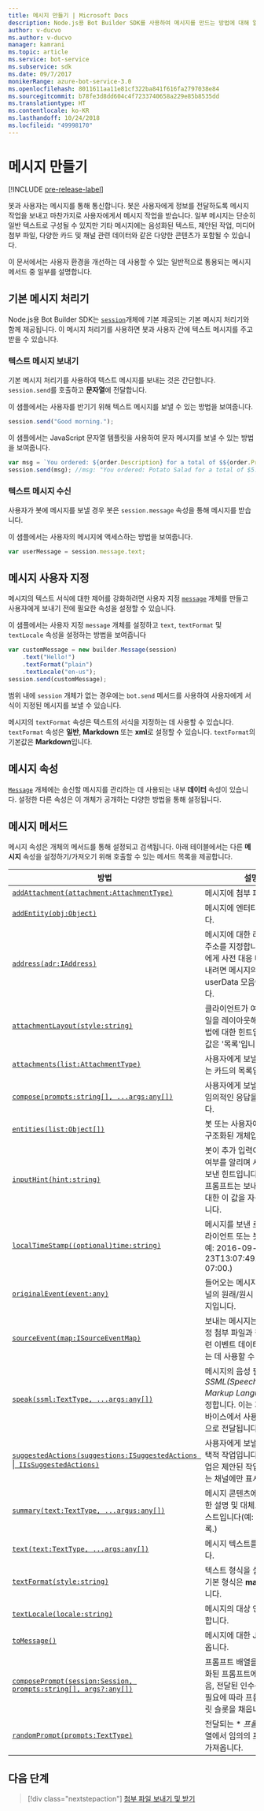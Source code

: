 ```yaml
---
title: 메시지 만들기 | Microsoft Docs
description: Node.js용 Bot Builder SDK를 사용하여 메시지를 만드는 방법에 대해 알아봅니다.
author: v-ducvo
ms.author: v-ducvo
manager: kamrani
ms.topic: article
ms.service: bot-service
ms.subservice: sdk
ms.date: 09/7/2017
monikerRange: azure-bot-service-3.0
ms.openlocfilehash: 8011611aa11e81cf322ba841f616fa2797038e84
ms.sourcegitcommit: b78fe3d8dd604c4f7233740658a229e85b8535dd
ms.translationtype: HT
ms.contentlocale: ko-KR
ms.lasthandoff: 10/24/2018
ms.locfileid: "49998170"
---
```

# <a name="create-messages"></a>메시지 만들기

[!INCLUDE [pre-release-label](../includes/pre-release-label-v3.md)]

봇과 사용자는 메시지를 통해 통신합니다. 봇은 사용자에게 정보를 전달하도록 메시지 작업을 보내고 마찬가지로 사용자에게서 메시지 작업을 받습니다. 일부 메시지는 단순히 일반 텍스트로 구성될 수 있지만 기타 메시지에는 음성화된 텍스트, 제안된 작업, 미디어 첨부 파일, 다양한 카드 및 채널 관련 데이터와 같은 다양한 콘텐츠가 포함될 수 있습니다.

이 문서에서는 사용자 환경을 개선하는 데 사용할 수 있는 일반적으로 통용되는 메시지 메서드 중 일부를 설명합니다.

## <a name="default-message-handler"></a>기본 메시지 처리기

Node.js용 Bot Builder SDK는 [`session`](https://docs.botframework.com/en-us/node/builder/chat-reference/classes/_botbuilder_d_.session.html)개체에 기본 제공되는 기본 메시지 처리기와 함께 제공됩니다. 이 메시지 처리기를 사용하면 봇과 사용자 간에 텍스트 메시지를 주고받을 수 있습니다.

### <a name="send-a-text-message"></a>텍스트 메시지 보내기

기본 메시지 처리기를 사용하여 텍스트 메시지를 보내는 것은 간단합니다. `session.send`를 호출하고 **문자열**에 전달합니다.

이 샘플에서는 사용자를 반기기 위해 텍스트 메시지를 보낼 수 있는 방법을 보여줍니다.
```javascript
session.send("Good morning.");
```

이 샘플에서는 JavaScript 문자열 템플릿을 사용하여 문자 메시지를 보낼 수 있는 방법을 보여줍니다.
```javascript
var msg = `You ordered: ${order.Description} for a total of $${order.Price}.`;
session.send(msg); //msg: "You ordered: Potato Salad for a total of $5.99."
```

### <a name="receive-a-text-message"></a>텍스트 메시지 수신

사용자가 봇에 메시지를 보낼 경우 봇은 `session.message` 속성을 통해 메시지를 받습니다.

이 샘플에서는 사용자의 메시지에 액세스하는 방법을 보여줍니다.
```javascript
var userMessage = session.message.text;
```

## <a name="customizing-a-message"></a>메시지 사용자 지정

메시지의 텍스트 서식에 대한 제어를 강화하려면 사용자 지정 [`message`](https://docs.botframework.com/en-us/node/builder/chat-reference/classes/_botbuilder_d_.message.html) 개체를 만들고 사용자에게 보내기 전에 필요한 속성을 설정할 수 있습니다.

이 샘플에서는 사용자 지정 `message` 개체를 설정하고 `text`, `textFormat` 및 `textLocale` 속성을 설정하는 방법을 보여줍니다

```javascript
var customMessage = new builder.Message(session)
    .text("Hello!")
    .textFormat("plain")
    .textLocale("en-us");
session.send(customMessage);
```

범위 내에 `session` 개체가 없는 경우에는 `bot.send` 메서드를 사용하여 사용자에게 서식이 지정된 메시지를 보낼 수 있습니다.

메시지의 `textFormat` 속성은 텍스트의 서식을 지정하는 데 사용할 수 있습니다. `textFormat` 속성은 **일반**, **Markdown** 또는 **xml**로 설정할 수 있습니다. `textFormat`의 기본값은 **Markdown**입니다. 

## <a name="message-property"></a>메시지 속성

[`Message`](https://docs.botframework.com/en-us/node/builder/chat-reference/classes/_botbuilder_d_.message.html) 개체에는 송신할 메시지를 관리하는 데 사용되는 내부 **데이터** 속성이 있습니다. 설정한 다른 속성은 이 개체가 공개하는 다양한 방법을 통해 설정됩니다. 

## <a name="message-methods"></a>메시지 메서드

메시지 속성은 개체의 메서드를 통해 설정되고 검색됩니다. 아래 테이블에서는 다른 **메시지** 속성을 설정하기/가져오기 위해 호출할 수 있는 메서드 목록을 제공합니다.

| 방법 | 설명 |
| ---- | ---- | 
| [`addAttachment(attachment:AttachmentType)`](https://docs.botframework.com/en-us/node/builder/chat-reference/classes/_botbuilder_d_.message.html#addattachment) | 메시지에 첨부 파일 추가|
| [`addEntity(obj:Object)`](https://docs.botframework.com/en-us/node/builder/chat-reference/classes/_botbuilder_d_.message.html#addentity) | 메시지에 엔터티를 추가합니다. |
| [`address(adr:IAddress)`](https://docs.botframework.com/en-us/node/builder/chat-reference/classes/_botbuilder_d_.message.html#address) | 메시지에 대한 라우팅 정보 주소를 지정합니다. 사용자에게 사전 대응 메시지를 보내려면 메시지의 주소를 userData 모음에 저장합니다. |
| [`attachmentLayout(style:string)`](https://docs.botframework.com/en-us/node/builder/chat-reference/classes/_botbuilder_d_.message.html#attachmentlayout) | 클라이언트가 여러 첨부 파일을 레이아웃해야 하는 방법에 대한 힌트입니다. 기본값은 '목록'입니다. |
| [`attachments(list:AttachmentType)`](https://docs.botframework.com/en-us/node/builder/chat-reference/classes/_botbuilder_d_.message.html#attachments) | 사용자에게 보낼 이미지 또는 카드의 목록입니다. |
| [`compose(prompts:string[], ...args:any[])`](https://docs.botframework.com/en-us/node/builder/chat-reference/classes/_botbuilder_d_.message.html#compose) | 사용자에게 보낼 복잡하고 임의적인 응답을 작성합니다. |
| [`entities(list:Object[])`](https://docs.botframework.com/en-us/node/builder/chat-reference/classes/_botbuilder_d_.message.html#entities) | 봇 또는 사용자에게 전달된 구조화된 개체입니다. |
| [`inputHint(hint:string)`](https://docs.botframework.com/en-us/node/builder/chat-reference/classes/_botbuilder_d_.message.html#inputhint) | 봇이 추가 입력이 필요한지 여부를 알리며 사용자에게 보낸 힌트입니다. 기본 제공 프롬프트는 보내는 메시지에 대한 이 값을 자동으로 채웁니다. |
| [`localTimeStamp((optional)time:string)`](https://docs.botframework.com/en-us/node/builder/chat-reference/classes/_botbuilder_d_.message.html#localtimestamp) | 메시지를 보낸 로컬 시간(클라이언트 또는 봇에서 설정, 예: 2016-09-23T13:07:49.4714686-07:00.) |
| [`originalEvent(event:any)`](https://docs.botframework.com/en-us/node/builder/chat-reference/classes/_botbuilder_d_.message.html#originalevent) | 들어오는 메시지에 대한 채널의 원래/원시 형식의 메시지입니다. |
| [`sourceEvent(map:ISourceEventMap)`](https://docs.botframework.com/en-us/node/builder/chat-reference/classes/_botbuilder_d_.message.html#sourceevent) | 보내는 메시지는 사용자 지정 첨부 파일과 같이 원본 관련 이벤트 데이터에 전달하는 데 사용할 수 있습니다. |
| [`speak(ssml:TextType, ...args:any[])`](https://docs.botframework.com/en-us/node/builder/chat-reference/classes/_botbuilder_d_.message.html#speak) | 메시지의 음성 필드를 *SSML(Speech Synthesis Markup Language)* 로 설정합니다. 이는 지원되는 디바이스에서 사용자에게 음성으로 전달됩니다. |
| [`suggestedActions(suggestions:ISuggestedActions `&#124;` IIsSuggestedActions)`](https://docs.botframework.com/en-us/node/builder/chat-reference/classes/_botbuilder_d_.message.html#suggestedactions) | 사용자에게 보낼 제안된 선택적 작업입니다. 제안된 작업은 제안된 작업을 지원하는 채널에만 표시됩니다. |
| [`summary(text:TextType, ...argus:any[])`](https://docs.botframework.com/en-us/node/builder/chat-reference/classes/_botbuilder_d_.message.html#summary) | 메시지 콘텐츠에 대한 간단한 설명 및 대체로 표시될 텍스트입니다(예: 최근 대화 목록.) |
| [`text(text:TextType, ...args:any[])`](https://docs.botframework.com/en-us/node/builder/chat-reference/classes/_botbuilder_d_.message.html#text) | 메시지 텍스트를 설정합니다. |
| [`textFormat(style:string)`](https://docs.botframework.com/en-us/node/builder/chat-reference/classes/_botbuilder_d_.message.html#textformat) | 텍스트 형식을 설정합니다. 기본 형식은 **markdown**입니다. |
| [`textLocale(locale:string)`](https://docs.botframework.com/en-us/node/builder/chat-reference/classes/_botbuilder_d_.message.html#textlocale) | 메시지의 대상 언어를 설정합니다. |
| [`toMessage()`](https://docs.botframework.com/en-us/node/builder/chat-reference/classes/_botbuilder_d_.message.html#tomessage) | 메시지에 대한 JSON을 가져옵니다. |
| [`composePrompt(session:Session, prompts:string[], args?:any[])`](https://docs.botframework.com/en-us/node/builder/chat-reference/classes/_botbuilder_d_.message.html#composeprompt-1) | 프롬프트 배열을 단일 지역화된 프롬프트에 결합한 다음, 전달된 인수를 사용하여 필요에 따라 프롬프트 템플릿 슬롯을 채웁니다. |
| [`randomPrompt(prompts:TextType)`](https://docs.botframework.com/en-us/node/builder/chat-reference/classes/_botbuilder_d_.message.html#randomprompt) | 전달되는 \* *프롬프트* 의 배열에서 임의의 프롬프트를 가져옵니다. |

## <a name="next-step"></a>다음 단계

> [!div class="nextstepaction"]
> [첨부 파일 보내기 및 받기](bot-builder-nodejs-send-receive-attachments.md)

